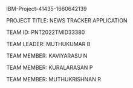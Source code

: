 IBM-Project-41435-1660642139

PROJECT TITLE: NEWS TRACKER APPLICATION

TEAM ID: PNT2022TMID33380

TEAM LEADER: MUTHUKUMAR B

TEAM MEMBER: KAVIYARASU N

TEAM MEMBER: KURALARASAN P

TEAM MEMBER: MUTHUKRISHNAN R
